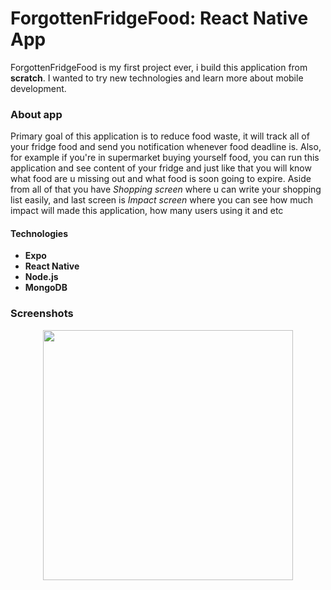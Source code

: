 # ForgottenFridgeFood: React Native App

ForgottenFridgeFood is my first project ever, i build this application from **scratch**. I wanted to try new technologies and learn more about mobile development. 

### About app

Primary goal of this application is to reduce food waste, it will track all of your fridge food and send you notification whenever food deadline is. Also, for example if you're in supermarket buying yourself food, you can run this application and see content of your fridge and just like that you will know what food are u missing out and what food is soon going to expire. Aside from all of that you have *Shopping screen* where u can write your shopping list easily, and last screen is *Impact screen* where you can see how much impact will made this application, how many users using it and etc

#### Technologies
- **Expo**
- **React Native**
- **Node.js**
- **MongoDB**


### Screenshots
<p align="center">
  <img width="400px" src="Calculator\images\Calculator.png" />
</p>

